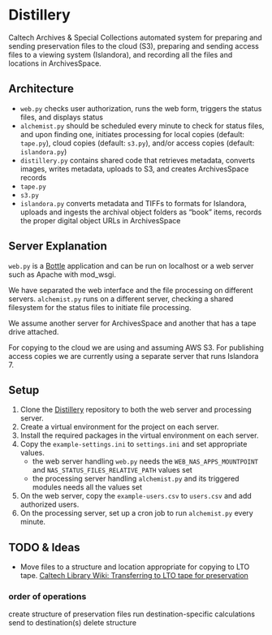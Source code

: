 # Distillery

Caltech Archives & Special Collections automated system for preparing and sending preservation files to the cloud (S3), preparing and sending access files to a viewing system (Islandora), and recording all the files and locations in ArchivesSpace.

## Architecture

- `web.py` checks user authorization, runs the web form, triggers the status files, and displays status
- `alchemist.py` should be scheduled every minute to check for status files, and upon finding one, initiates processing for local copies (default: `tape.py`), cloud copies (default: `s3.py`), and/or access copies (default: `islandora.py`)
- `distillery.py` contains shared code that retrieves metadata, converts images, writes metadata, uploads to S3, and creates ArchivesSpace records
- `tape.py`
- `s3.py`
- `islandora.py` converts metadata and TIFFs to formats for Islandora, uploads and ingests the archival object folders as “book” items, records the proper digital object URLs in ArchivesSpace

## Server Explanation

`web.py` is a [Bottle](https://bottlepy.org/) application and can be run on localhost or a web server such as Apache with mod_wsgi.

We have separated the web interface and the file processing on different servers. `alchemist.py` runs on a different server, checking a shared filesystem for the status files to initiate file processing.

We assume another server for ArchivesSpace and another that has a tape drive attached.

For copying to the cloud we are using and assuming AWS S3. For publishing access copies we are currently using a separate server that runs Islandora 7.

## Setup

1. Clone the [Distillery](https://github.com/caltechlibrary/distillery) repository to both the web server and processing server.
1. Create a virtual environment for the project on each server.
1. Install the required packages in the virtual environment on each server.
1. Copy the `example-settings.ini` to `settings.ini` and set appropriate values.
    - the web server handling `web.py` needs the `WEB_NAS_APPS_MOUNTPOINT` and `NAS_STATUS_FILES_RELATIVE_PATH` values set
    - the processing server handling `alchemist.py` and its triggered modules needs all the values set
1. On the web server, copy the `example-users.csv` to `users.csv` and add authorized users.
1. On the processing server, set up a cron job to run `alchemist.py` every minute.

## TODO & Ideas

- Move files to a structure and location appropriate for copying to LTO tape. [Caltech Library Wiki: Transferring to LTO tape for preservation](https://caltechlibrary.atlassian.net/l/c/yJFLPJtJ)

### order of operations

create structure of preservation files
run destination-specific calculations
send to destination(s)
delete structure

